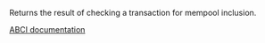 Returns the result of checking a transaction for mempool inclusion.

[ABCI documentation](https://docs.cometbft.com/v1.0/spec/abci/abci++_methods#checktx)
